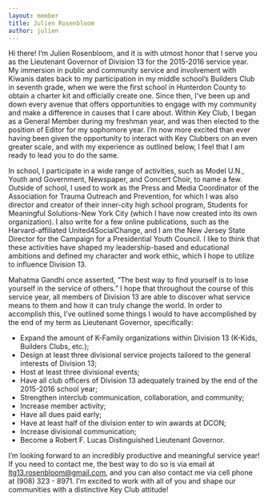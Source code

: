 ```yaml
---
layout: member
title: Julien Rosenbloom
author: julien
---
```


Hi there! I’m Julien Rosenbloom, and it is with utmost honor that I serve you as the Lieutenant
Governor of Division 13 for the 2015-2016 service year. My immersion in public and community service and
involvement with Kiwanis dates back to my participation in my middle school’s Builders Club in seventh grade,
when we were the first school in Hunterdon County to obtain a charter kit and officially create one. Since
then, I’ve been up and down every avenue that offers opportunities to engage with my community and make a
difference in causes that I care about. Within Key Club, I began as a General Member during my freshman
year, and was then elected to the position of Editor for my sophomore year. I’m now more excited than ever
having been given the opportunity to interact with Key Clubbers on an even greater scale, and with my
experience as outlined below, I feel that I am ready to lead you to do the same.

In school, I participate in a wide range of activities, such as Model U.N., Youth and Government,
Newspaper, and Concert Choir, to name a few. Outside of school, I used to work as the Press and Media
Coordinator of the Association for Trauma Outreach and Prevention, for which I was also director and creator
of their inner-city high school program, Students for Meaningful Solutions-New York City (which I have now
created into its own organization). I also write for a few online publications, such as the Harvard-affiliated
United4SocialChange, and I am the New Jersey State Director for the Campaign for a Presidential Youth
Council. I like to think that these activities have shaped my leadership-based and educational ambitions and
defined my character and work ethic, which I hope to utilize to influence Division 13.

Mahatma Gandhi once asserted, “The best way to find yourself is to lose yourself in the service of
others.” I hope that throughout the course of this service year, all members of Division 13 are able to discover
what service means to them and how it can truly change the world. In order to accomplish this, I’ve outlined
some things I would to have accomplished by the end of my term as Lieutenant Governor, specifically:

- Expand the amount of K-Family organizations within Division 13 (K-Kids, Builders Clubs, etc.);
- Design at least three divisional service projects tailored to the general interests of Division 13;
- Host at least three divisional events;
- Have all club officers of Division 13 adequately trained by the end of the 2015-2016 school year;
- Strengthen interclub communication, collaboration, and community;
- Increase member activity;
- Have all dues paid early;
- Have at least half of the division enter to win awards at DCON;
- Increase divisional communication;
- Become a Robert F. Lucas Distinguished Lieutenant Governor.

I’m looking forward to an incredibly productive and meaningful service year! If you need to contact me, the
best way to do so is via email at ltg13.rosenbloom@gmail.com, and you can also contact me via cell phone at
(908) 323 - 8971. I’m excited to work with all of you and shape our communities with a distinctive Key Club
attitude!